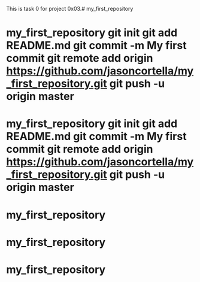 This is task 0 for project 0x03.# my_first_repository
# my_first_repository git init git add README.md git commit -m My first commit git remote add origin https://github.com/jasoncortella/my_first_repository.git git push -u origin master
# my_first_repository git init git add README.md git commit -m My first commit git remote add origin https://github.com/jasoncortella/my_first_repository.git git push -u origin master
# my_first_repository
# my_first_repository
# my_first_repository
